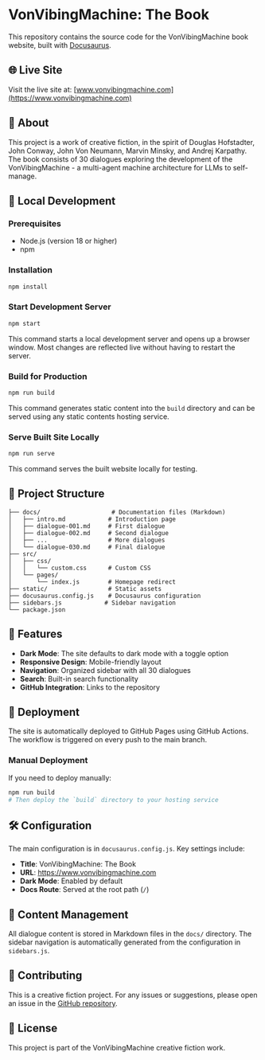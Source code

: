 # VonVibingMachine: The Book

This repository contains the source code for the VonVibingMachine book website, built with [Docusaurus](https://docusaurus.io/).

## 🌐 Live Site

Visit the live site at: [www.vonvibingmachine.com](https://www.vonvibingmachine.com)

## 📖 About

This project is a work of creative fiction, in the spirit of Douglas Hofstadter, John Conway, John Von Neumann, Marvin Minsky, and Andrej Karpathy. The book consists of 30 dialogues exploring the development of the VonVibingMachine - a multi-agent machine architecture for LLMs to self-manage.

## 🚀 Local Development

### Prerequisites

- Node.js (version 18 or higher)
- npm

### Installation

```bash
npm install
```

### Start Development Server

```bash
npm start
```

This command starts a local development server and opens up a browser window. Most changes are reflected live without having to restart the server.

### Build for Production

```bash
npm run build
```

This command generates static content into the `build` directory and can be served using any static contents hosting service.

### Serve Built Site Locally

```bash
npm run serve
```

This command serves the built website locally for testing.

## 📁 Project Structure

```
├── docs/                    # Documentation files (Markdown)
│   ├── intro.md            # Introduction page
│   ├── dialogue-001.md     # First dialogue
│   ├── dialogue-002.md     # Second dialogue
│   ├── ...                 # More dialogues
│   └── dialogue-030.md     # Final dialogue
├── src/
│   ├── css/
│   │   └── custom.css      # Custom CSS
│   └── pages/
│       └── index.js        # Homepage redirect
├── static/                 # Static assets
├── docusaurus.config.js    # Docusaurus configuration
├── sidebars.js            # Sidebar navigation
└── package.json
```

## 🎨 Features

- **Dark Mode**: The site defaults to dark mode with a toggle option
- **Responsive Design**: Mobile-friendly layout
- **Navigation**: Organized sidebar with all 30 dialogues
- **Search**: Built-in search functionality
- **GitHub Integration**: Links to the repository

## 🚀 Deployment

The site is automatically deployed to GitHub Pages using GitHub Actions. The workflow is triggered on every push to the main branch.

### Manual Deployment

If you need to deploy manually:

```bash
npm run build
# Then deploy the `build` directory to your hosting service
```

## 🛠️ Configuration

The main configuration is in `docusaurus.config.js`. Key settings include:

- **Title**: VonVibingMachine: The Book
- **URL**: https://www.vonvibingmachine.com
- **Dark Mode**: Enabled by default
- **Docs Route**: Served at the root path (`/`)

## 📝 Content Management

All dialogue content is stored in Markdown files in the `docs/` directory. The sidebar navigation is automatically generated from the configuration in `sidebars.js`.

## 🤝 Contributing

This is a creative fiction project. For any issues or suggestions, please open an issue in the [GitHub repository](https://github.com/pdg744/VonVibingMachine-TheBook).

## 📄 License

This project is part of the VonVibingMachine creative fiction work. 